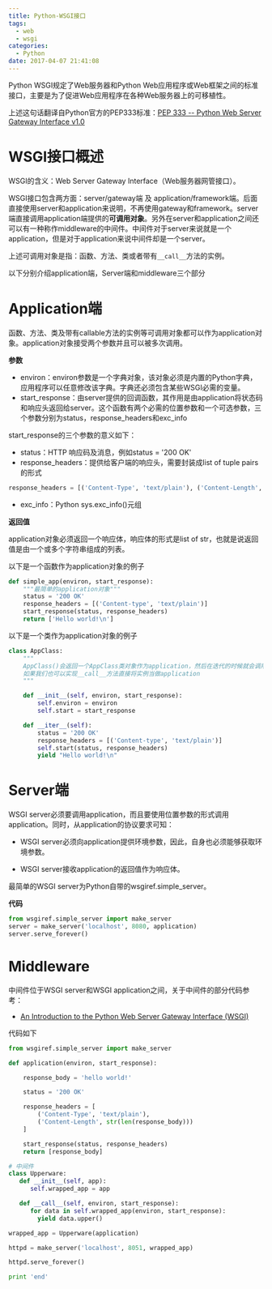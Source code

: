 ```yaml
---
title: Python-WSGI接口
tags:
  - web
  - wsgi
categories:
  - Python
date: 2017-04-07 21:41:08
---
```


Python WSGI规定了Web服务器和Python Web应用程序或Web框架之间的标准接口，主要是为了促进Web应用程序在各种Web服务器上的可移植性。

上述这句话翻译自Python官方的PEP333标准：[PEP 333 -- Python Web Server Gateway Interface v1.0](https://www.python.org/dev/peps/pep-0333/)

# WSGI接口概述

WSGI的含义：Web Server Gateway Interface（Web服务器网管接口）。

WSGI接口包含两方面：server/gateway端 及 application/framework端。后面直接使用server和application来说明，不再使用gateway和framework。server端直接调用application端提供的**可调用对象**。另外在server和application之间还可以有一种称作middleware的中间件。中间件对于server来说就是一个application，但是对于application来说中间件却是一个server。

上述可调用对象是指：函数、方法、类或者带有`__call__`方法的实例。

以下分别介绍application端，Server端和middleware三个部分

<!--more-->

# Application端

函数、方法、类及带有callable方法的实例等可调用对象都可以作为application对象。application对象接受两个参数并且可以被多次调用。

**参数**

- environ：environ参数是一个字典对象，该对象必须是内置的Python字典，应用程序可以任意修改该字典。字典还必须包含某些WSGI必需的变量。
- start_response：由server提供的回调函数，其作用是由application将状态码和响应头返回给server。这个函数有两个必需的位置参数和一个可选参数，三个参数分别为status，response_headers和exc_info

start_response的三个参数的意义如下：

- status：HTTP 响应码及消息，例如status = '200 OK'
- response_headers：提供给客户端的响应头，需要封装成list of tuple pairs 的形式

```python
response_headers = [('Content-Type', 'text/plain'), ('Content-Length', str(len(response_body)))]
```

- exc_info：Python sys.exc_info()元组

**返回值**

application对象必须返回一个响应体，响应体的形式是list of str，也就是说返回值是由一个或多个字符串组成的列表。

以下是一个函数作为application对象的例子

```python
def simple_app(environ, start_response):
    """最简单的application对象"""
    status = '200 OK'
    response_headers = [('Content-type', 'text/plain')]
    start_response(status, response_headers)
    return ['Hello world!\n']
```

以下是一个类作为application对象的例子

```python
class AppClass:
    """
    AppClass()会返回一个AppClass类对象作为application，然后在迭代的时候就会调用__iter__方法，然后就可以产生相同的输出。
    如果我们也可以实现__call__方法直接将实例当做application
    """

    def __init__(self, environ, start_response):
        self.environ = environ
        self.start = start_response

    def __iter__(self):
        status = '200 OK'
        response_headers = [('Content-type', 'text/plain')]
        self.start(status, response_headers)
        yield "Hello world!\n"
```

# Server端

WSGI server必须要调用application，而且要使用位置参数的形式调用application。同时，从application的协议要求可知：

- WSGI server必须向application提供环境参数，因此，自身也必须能够获取环境参数。


- WSGI server接收application的返回值作为响应体。

最简单的WSGI server为Python自带的wsgiref.simple_server。

**代码**

```python
from wsgiref.simple_server import make_server
server = make_server('localhost', 8080, application)
server.serve_forever()
```

# Middleware

中间件位于WSGI server和WSGI application之间，关于中间件的部分代码参考：

- [An Introduction to the Python Web Server Gateway Interface (WSGI)](http://ivory.idyll.org/articles/wsgi-intro/what-is-wsgi.html)

代码如下

```python
from wsgiref.simple_server import make_server

def application(environ, start_response):

    response_body = 'hello world!'

    status = '200 OK'

    response_headers = [
        ('Content-Type', 'text/plain'),
        ('Content-Length', str(len(response_body)))
    ]

    start_response(status, response_headers)
    return [response_body]

# 中间件
class Upperware:
   def __init__(self, app):
      self.wrapped_app = app

   def __call__(self, environ, start_response):
      for data in self.wrapped_app(environ, start_response):
        yield data.upper()

wrapped_app = Upperware(application)

httpd = make_server('localhost', 8051, wrapped_app)

httpd.serve_forever()

print 'end'
```